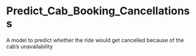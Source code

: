 # Predict_Cab_Booking_Cancellationss
A model to predict whether the ride would get cancelled because of the cab’s unavailability
